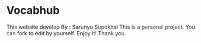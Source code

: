 # Vocabhub
This website develop By : Sarunyu Supokhai
This is a personal project. You can fork to edit by yourself.
Enjoy it! Thank you.
